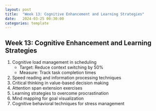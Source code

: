 ```yaml
---
layout: post
title:  "Week 13: Cognitive Enhancement and Learning Strategies"
date:   2024-03-25 00:30:00
categories: template
---
```



## Week 13: Cognitive Enhancement and Learning Strategies
1. Cognitive load management in scheduling
   - Target: Reduce context switching by 50%
   - Measure: Track task completion times
2. Speed reading and information processing techniques
3. Critical thinking in value-based decision making
4. Attention span extension exercises
5. Learning strategies to overcome procrastination
6. Mind mapping for goal visualization
7. Cognitive behavioral techniques for stress management

